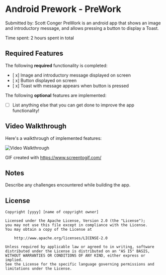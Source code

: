 # Android Prework - PreWork

Submitted by: Scott Conger
PreWork is an android app that shows an image and introductory message, and allows pressing a button to display a Toast. 

Time spent: 2 hours spent in total

## Required Features

The following **required** functionality is completed:

* [ x] Image and introductory message displayed on screen
* [ x] Button displayed on screen
* [ x] Toast with message appears when button is pressed 

The following **optional** features are implemented:

* [ ] List anything else that you can get done to improve the app functionality!

## Video Walkthrough

Here's a walkthrough of implemented features:

<img src='https://i.imgur.com/CZhvTXV.gifv' title='Video Walkthrough' width='' alt='Video Walkthrough' />


GIF created with https://www.screentogif.com/

## Notes

Describe any challenges encountered while building the app.

## License

    Copyright [yyyy] [name of copyright owner]

    Licensed under the Apache License, Version 2.0 (the "License");
    you may not use this file except in compliance with the License.
    You may obtain a copy of the License at

        http://www.apache.org/licenses/LICENSE-2.0

    Unless required by applicable law or agreed to in writing, software
    distributed under the License is distributed on an "AS IS" BASIS,
    WITHOUT WARRANTIES OR CONDITIONS OF ANY KIND, either express or implied.
    See the License for the specific language governing permissions and
    limitations under the License.
